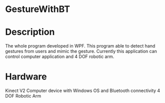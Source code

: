 # GestureWithBT

# Description

The whole program developed in WPF. This program able to detect hand gestures from users and mimic the gesture. Currently this application can control computer application and
4 DOF robotic arm.

# Hardware
Kinect V2
Computer device with Windows OS and Bluetooth connectivity
4 DOF Robotic Arm

